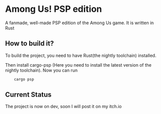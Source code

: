 # Among Us! PSP edition

A fanmade, well-made PSP edition of the Among Us game. It is written in Rust


## How to build it?


To build the project, you need to have Rust(the nightly toolchain) installed.

Then install cargo-psp (Here you need to install the latest version of the nightly toolchain). Now you can run

```bash
    cargo psp
```


## Current Status

The project is now on dev, soon I will post it on my itch.io